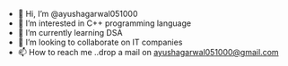 - 👋 Hi, I’m @ayushagarwal051000
- 👀 I’m interested in C++ programming language
- 🌱 I’m currently learning DSA
- 💞️ I’m looking to collaborate on IT companies
- 📫 How to reach me ..drop a mail on ayushagarwal051000@gmail.com

<!---
ayushagarwal051000/ayushagarwal051000 is a ✨ special ✨ repository because its `README.md` (this file) appears on your GitHub profile.
You can click the Preview link to take a look at your changes.
--->
